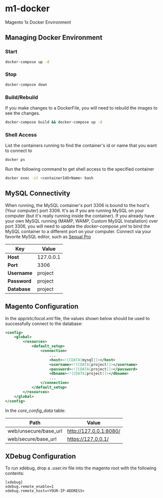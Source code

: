 # m1-docker
Magento 1x Docker Environment

## Managing Docker Environment
### Start
  ```bash
  docker-compose up -d
  ```
### Stop
  ```bash
 docker-compose down
  ```
### Build/Rebuild
If you make changes to a DockerFile, you will need to rebuild the images to see the changes.
  ```bash
  docker-compose build && docker-compose up -d
  ```
### Shell Access
List the containers running to find the container's id or name that you want to connect to
  ```bash
  docker ps
  ```
Run the following command to get shell access to the specified container
  ```bash
  docker exec -it <containerIdOrName> bash
  ```
## MySQL Connectivity
When running, the MySQL container's port 3306 is bound to the host's (Your computer) port 3306. It's as if you are running MySQL on your computer (but it's really running inside the container). If you already have your own MySQL running (MAMP, WAMP, Custom MySQL Installation) over port 3306, you will need to update the *docker-compose.yml* to bind the MySQL container to a different port on your computer. Connect via your favorite MySQL editor, such as [Sequal Pro](https://sequelpro.com/)

| Key          | Value     |
| ------------ | --------- |
| **Host**     | 127.0.0.1 |
| **Port**     | 3306      |
| **Username** | project   |
| **Password** | project   |
| **Database** | project   |

## Magento Configuration
In the *app/etc/local.xml* file, the values shown below should be used to successfully connect to the database:
```xml
<config>
    <global>
        <resources>
            <default_setup>
                <connection>
                    ...
                    <host><![CDATA[mysql]]></host>
                    <username><![CDATA[project]]></username>
                    <password><![CDATA[project]]></password>
                    <dbname><![CDATA[project]]></dbname>
                    ...
                </connection>
            </default_setup>
        </resources>
    </global>
</config>
```

In the *core_config_data* table:

| Path                  | Value                  |
| --------------------- | ---------------------- |
| web/unsecure/base_url | http://127.0.0.1:8080/ |
| web/secure/base_url   | https://127.0.0.1/     |

## XDebug Configuration
To run xdebug, drop a *.user.ini* file into the magento root with the following contents:

```dosini
[xdebug]
xdebug.remote_enable=1
xdebug.remote_host=<YOUR-IP-ADDRESS>
```
